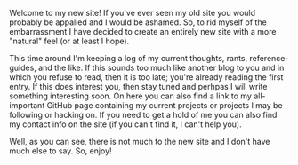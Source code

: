 Welcome to my new site! If you've ever seen my old site you would probably be appalled and I would be ashamed. So, to rid myself of the embarrassment I have decided to create an entirely new site with a more "natural" feel (or at least I hope). 

This time around I'm keeping a log of my current thoughts, rants, reference-guides, and the like. If this sounds too much like another blog to you and in which you refuse to read, then it is too late; you're already reading the first entry. If this does interest you, then stay tuned and perhpas I will write something interesting soon. On here you can also find a link to my all-important GitHub page containing my current projects or projects I may be following or hacking on. If you need to get a hold of me you can also find my contact info on the site (if you can't find it, I can't help you).

Well, as you can see, there is not much to the new site and I don't have much else to say. So, enjoy!
